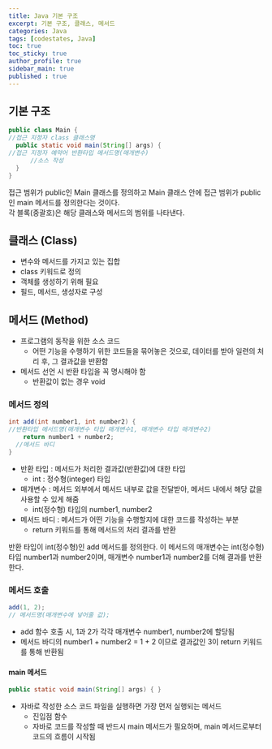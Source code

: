 ```yaml
---
title: Java 기본 구조
excerpt: 기본 구조, 클래스, 메서드
categories: Java
tags: [codestates, Java]
toc: true
toc_sticky: true
author_profile: true
sidebar_main: true
published : true
---
```


## 기본 구조
```java    
public class Main {
//접근 지정자 class 클래스명
  public static void main(String[] args) {  
//접근 지정자 예약어 반환타입 메서드명(매개변수)
      //소스 작성
  }
}  
```
접근 범위가 public인 Main 클래스를 정의하고 Main 클래스 안에 접근 범위가 public인 main 메서드를 정의한다는 것이다.  
각 블록(중괄호)은 해당 클래스와 메서드의 범위를 나타낸다.

## 클래스 (Class)
- 변수와 메서드를 가지고 있는 집합
- class 키워드로 정의
- 객체를 생성하기 위해 필요
- 필드, 메서드, 생성자로 구성

## 메서드 (Method)
- 프로그램의 동작을 위한 소스 코드
  - 어떤 기능을 수행하기 위한 코드들을 묶어놓은 것으로, 데이터를 받아 일련의 처리 후, 그 결과값을 반환함
- 메서드 선언 시 반환 타입을 꼭 명시해야 함   
  - 반환값이 없는 경우 void   

### 메서드 정의
```java
int add(int number1, int number2) {
//반환타입 메서드명(매개변수 타입 매개변수1, 매개변수 타입 매개변수2)
	return number1 + number2; 
  //메서드 바디
}
```
- 반환 타입 : 메서드가 처리한 결과값(반환값)에 대한 타입
  - int : 정수형(integer) 타입
- 매개변수 : 메서드 외부에서 메서드 내부로 값을 전달받아, 메서드 내에서 해당 값을 사용할 수 있게 해줌 
  - int(정수형) 타입의 number1, number2 
- 메서드 바디 : 메서드가 어떤 기능을 수행할지에 대한 코드를 작성하는 부분
  - return 키워드를 통해 메서드의 처리 결과를 반환

반환 타입이 int(정수형)인 add 메서드를 정의한다.
이 메서드의 매개변수는 int(정수형) 타입 number1과 number2이며, 매개변수 number1과 number2를 더해 결과를 반환한다.

### 메서드 호출
```java
add(1, 2);
// 메서드명(매개변수에 넣어줄 값);
```
- add 함수 호출 시, 1과 2가 각각 매개변수 number1, number2에 할당됨
- 메서드 바디의 number1 + number2 = 1 + 2 이므로 결과값인 3이 return 키워드를 통해 반환됨

#### main 메서드
```java
public static void main(String[] args) { }
```
- 자바로 작성한 소스 코드 파일을 실행하면 가장 먼저 실행되는 메서드
  - 진입점 함수
  - 자바로 코드를 작성할 때 반드시 main 메서드가 필요하며, main 메서드로부터 코드의 흐름이 시작됨
